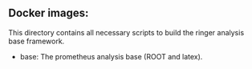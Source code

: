 ## Docker images:

This directory contains all necessary scripts to build the ringer analysis base framework.

- base: The prometheus analysis base (ROOT and latex). 
